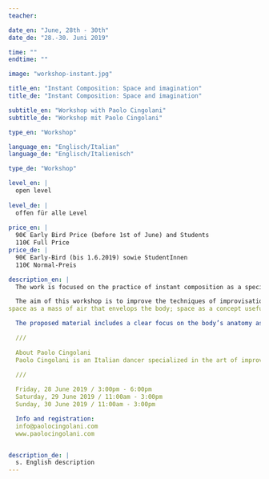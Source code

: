 ```yaml
---
teacher:

date_en: "June, 28th - 30th"
date_de: "28.-30. Juni 2019"

time: ""
endtime: ""

image: "workshop-instant.jpg"

title_en: "Instant Composition: Space and imagination"
title_de: "Instant Composition: Space and imagination"

subtitle_en: "Workshop with Paolo Cingolani"
subtitle_de: "Workshop mit Paolo Cingolani"

type_en: "Workshop"

language_en: "Englisch/Italian"
language_de: "Englisch/Italienisch"

type_de: "Workshop"

level_en: |
  open level  
  
level_de: |
  offen für alle Level  
  
price_en: |
  90€ Early Bird Price (before 1st of June) and Students  
  110€ Full Price
price_de: |
  90€ Early-Bird (bis 1.6.2019) sowie StudentInnen
  110€ Normal-Preis

description_en: |
  The work is focused on the practice of instant composition as a specific form of art to create dances and performances. This clear intention of study makes the approach to the movement direct and pragmatic and, at the same time, makes it open and sensitive to the research of own personal poetic. The construction of choreographies, as well as their interpretation, takes place in the continuous flow of the present moment: choreographer and performer coexist, alternate and overlap in the creation of movements and dance phrases in the immediacy of the instant.

  The aim of this workshop is to improve the techniques of improvisation related to the perception and use of space: 
space as a mass of air that envelops the body; space as a concept useful for the creation of movements; space as a place with which to relate to the other; space as a possibility to perceive, imagine and concretize their own dance.   

  The proposed material includes a clear focus on the body’s anatomy as well a deep observation of the cognitive and emotional processes behind any movement: from the perception and dynamic of body weight, to the aware choices that the performer must take in the immediacy of the present moment. Through an active use of spontaneity and intuition, the participants will deepen their listening and reading of movement, as well as confidence to compose phrases and choreographies instantly. The classes are open to dancers, actors, musicians and anyone who wants to use the body’s movement to make dances and physics poems in the flow of present time.

  ///  
  
  About Paolo Cingolani  
  Paolo Cingolani is an Italian dancer specialized in the art of improvisation and instant composition. His work is characterized by a specific training on intuition as the first tool to create dance and text in performance. Since 2012 he is a member of Allen's Line company of Julyen Hamilton. Allen's Line presented its productions in Berlin, Brussels, Paris, Strasbourg, Oslo and Rome. Through his poetics of movement, Paolo has also dedicated to create performances with other artists, dancers, musicians and visual designers. In this context of freelance, he has performed extensively in many European countries (2005-2019).  As a teacher, he has developed his personal body’s technique resulting from the combination of Tai-Ji and Qi Gong with the principles of contemporary dance. Since 2006 he has been teaching in schools, institutions and festivals of dance all around Europe. 

  ///  
  
  Friday, 28 June 2019 / 3:00pm - 6:00pm  
  Saturday, 29 June 2019 / 11:00am - 3:00pm  
  Sunday, 30 June 2019 / 11:00am - 3:00pm  

  Info and registration:   
  info@paolocingolani.com  
  www.paolocingolani.com   


description_de: |
  s. English description
---
```




